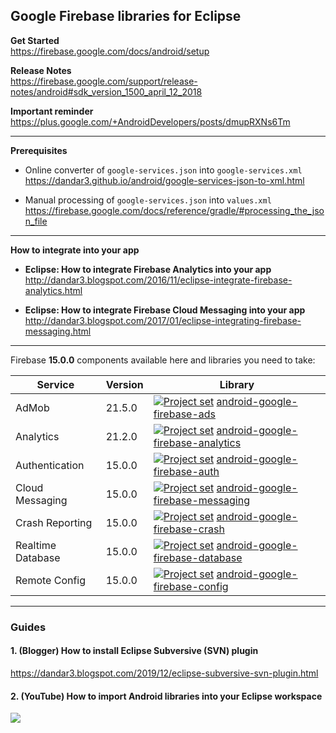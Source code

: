 ## Google Firebase libraries for Eclipse

**Get Started**<br/>
https://firebase.google.com/docs/android/setup

**Release Notes**<br/>
https://firebase.google.com/support/release-notes/android#sdk_version_1500_april_12_2018

**Important reminder**<br/>
https://plus.google.com/+AndroidDevelopers/posts/dmupRXNs6Tm

---

**Prerequisites**<br/>

- Online converter of `google-services.json` into `google-services.xml`<br/>
  https://dandar3.github.io/android/google-services-json-to-xml.html

- Manual processing of `google-services.json` into `values.xml`<br/>
  https://firebase.google.com/docs/reference/gradle/#processing_the_json_file

---

**How to integrate into your app**<br/>

- **Eclipse: How to integrate Firebase Analytics into your app**<br/>
http://dandar3.blogspot.com/2016/11/eclipse-integrate-firebase-analytics.html

- **Eclipse: How to integrate Firebase Cloud Messaging into your app**<br/>
http://dandar3.blogspot.com/2017/01/eclipse-integrating-firebase-messaging.html

---

Firebase **15.0.0** components available here and libraries you need to take:

| Service           | Version | Library  |
| ---               | ---     | --- |
| AdMob             | 21.5.0  | [<img src="https://bit.ly/3qHag0x" title="Project set" align="top" />](https://raw.githubusercontent.com/dandar3/android-google-firebase-ads/21.5.0/.projectset)            [android-google-firebase-ads](https://github.com/dandar3/android-google-firebase-ads/tree/21.5.0)              |
| Analytics         | 21.2.0  | [<img src="https://bit.ly/3qHag0x" title="Project set" align="top" />](https://raw.githubusercontent.com/dandar3/android-google-firebase-analytics/15.0.0/.projectset)      [android-google-firebase-analytics](https://github.com/dandar3/android-google-firebase-analytics/tree/15.0.0)  |
| Authentication    | 15.0.0  | [<img src="https://bit.ly/3qHag0x" title="Project set" align="top" />](https://raw.githubusercontent.com/dandar3/android-google-firebase-auth/15.0.0/.projectset)           [android-google-firebase-auth](https://github.com/dandar3/android-google-firebase-auth/tree/15.0.0)            |
| Cloud Messaging   | 15.0.0  | [<img src="https://bit.ly/3qHag0x" title="Project set" align="top" />](https://raw.githubusercontent.com/dandar3/android-google-firebase-messaging/15.0.0/.projectset)      [android-google-firebase-messaging](https://github.com/dandar3/android-google-firebase-messaging/tree/15.0.0)  |
| Crash Reporting   | 15.0.0  | [<img src="https://bit.ly/3qHag0x" title="Project set" align="top" />](https://raw.githubusercontent.com/dandar3/android-google-firebase-crash/15.0.0/.projectset)          [android-google-firebase-crash](https://github.com/dandar3/android-google-firebase-crash/tree/15.0.0)          |
| Realtime Database | 15.0.0  | [<img src="https://bit.ly/3qHag0x" title="Project set" align="top" />](https://raw.githubusercontent.com/dandar3/android-google-firebase-database/15.0.0/.projectset)       [android-google-firebase-database](https://github.com/dandar3/android-google-firebase-database/tree/15.0.0)    |
| Remote Config     | 15.0.0  | [<img src="https://bit.ly/3qHag0x" title="Project set" align="top" />](https://raw.githubusercontent.com/dandar3/android-google-firebase-config/15.0.0/.projectset)         [android-google-firebase-config](https://github.com/dandar3/android-google-firebase-config/tree/15.0.0)        |

---

### Guides
 
#### 1. (Blogger) How to install Eclipse Subversive (SVN) plugin
<a href="https://dandar3.blogspot.com/2019/12/eclipse-subversive-svn-plugin.html" target="_blank">https://dandar3.blogspot.com/2019/12/eclipse-subversive-svn-plugin.html</a>

#### 2. (YouTube) How to import Android libraries into your Eclipse workspace
<a href="http://www.youtube.com/watch?v=ytRSnjp56tA" target="_blank"><img src="http://img.youtube.com/vi/ytRSnjp56tA/0.jpg" /></a>
